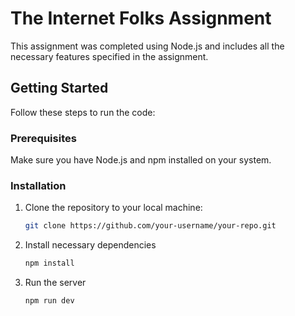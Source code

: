 # The Internet Folks Assignment

This assignment was completed using Node.js and includes all the necessary features specified in the assignment.

## Getting Started

Follow these steps to run the code:

### Prerequisites

Make sure you have Node.js and npm installed on your system.

### Installation

1. Clone the repository to your local machine:

   ```sh
   git clone https://github.com/your-username/your-repo.git

2. Install necessary dependencies
   ```sh
   npm install
   
3. Run the server
   ```sh
   npm run dev
